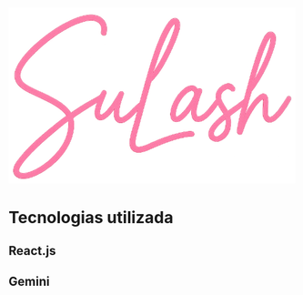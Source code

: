 <img src= "https://github.com/leckliss/sulash/blob/preview/src/assets/logos/Logo.png">

<h1>Tecnologias utilizada</h1>
<h2>React.js</h2>
<h2>Gemini</h2>
